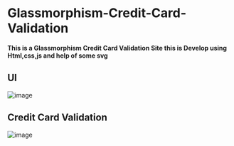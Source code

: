 # Glassmorphism-Credit-Card-Validation
**This is a Glassmorphism Credit Card Validation Site this is Develop using Html,css,js and help of some svg**

## UI 
![image](https://user-images.githubusercontent.com/62868878/124393267-4c5bc100-dd17-11eb-9ea8-5c5336af4f8a.png)

## Credit Card Validation
![image](https://user-images.githubusercontent.com/62868878/124393298-69908f80-dd17-11eb-843d-c450aee5a6f0.png)

